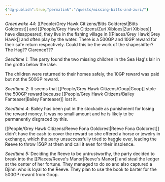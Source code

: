 ```yaml
---
{"dg-publish":true,"permalink":"/quests/missing-bitts-and-zuri/"}
---
```


*Greenwake 44*: [[People/Grey Hawk Citizens/Bitts Goldcrest\|Bitts Goldcrest]] and [[People/Grey Hawk Citizens/Zuri Xibloes\|Zuri Xibloes]] have disappeared, they live in the fishing village in [[Places/Grey Hawk\|Grey Hawk]] and often play by the water.  There is a 500GP and 10GP reward for their safe return respectively.  Could this be the work of the shapeshifter?  The Hag??  Clarence???  

*Seedtime 1*: The party found the two missing children in the Sea Hag's lair in the grotto below the lake.  

The children were returned to their homes safely, the 10GP reward was paid but not the 500GP reward.  

*Seedtime 2*: It seems that [[People/Grey Hawk Citizens/Goop\|Goop]] stole the 500GP reward because [[People/Grey Hawk Citizens/Bailey Fanteaser\|Bailey Fanteaser]] lost it.  

*Seedtime 4*: Bailey has been put in the stockade as punishment for losing the reward money.  It was no small amount and he is likely to be permanently disgraced by this.  

[[People/Grey Hawk Citizens/Reeve Fona Goldcrest\|Reeve Fona Goldcrest]] didn't have the cash to cover the reward so she offered a horse or jewelry in exchange, which the party unsuccessfully tried to haggle over, leading the Reeve to throw 15GP at them and call it even for their insolence.  

*Seedtime 5:* Deciding the Reeve to be untrustworthy, the party decided to break into the [[Places/Reeve's Manor\|Reeve's Manor]] and steal the ledger at the center of her fortune.  They managed to do so and also captured a Djinni who is loyal to the Reeve.  They plan to use the book to barter for the 500GP reward from Goop.  
